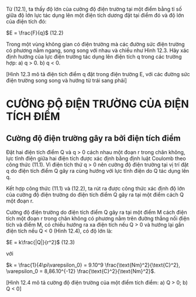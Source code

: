 Từ (12.1), ta thấy độ lớn của cường độ điện trường tại một điểm bằng tỉ số giữa độ lớn lực tác dụng lên một điện tích dương đặt tại điểm đó và độ lớn của điện tích đó:

$E = \frac{F}{q}$ (12.2)

Trong một vùng không gian có điện trường mà các đường sức điện trường có phương nằm ngang, song song với nhau và chiều như Hình 12.3. Hãy xác định hướng của lực điện trường tác dụng lên điện tích q trong các trường hợp:
a) q > 0.
b) q < 0.

[Hình 12.3 mô tả điện tích điểm q đặt trong điện trường E, với các đường sức điện trường song song và hướng từ trái sang phải]

# CƯỜNG ĐỘ ĐIỆN TRƯỜNG CỦA ĐIỆN TÍCH ĐIỂM

## Cường độ điện trường gây ra bởi điện tích điểm

Đặt hai điện tích điểm Q và q > 0 cách nhau một đoạn r trong chân không, lực tĩnh điện giữa hai điện tích được xác định bằng định luật Coulomb theo công thức (11.1). Vì điện tích thứ q > 0 nên cường độ điện trường tại vị trí đặt q do điện tích điểm Q gây ra cùng hướng với lực tĩnh điện do Q tác dụng lên q.

Kết hợp công thức (11.1) và (12.2), ta rút ra được công thức xác định độ lớn của cường độ điện trường do điện tích điểm Q gây ra tại một điểm cách Q một đoạn r.

Cường độ điện trường do điện tích điểm Q gây ra tại một điểm M cách điện tích một đoạn r trong chân không có phương nằm trên đường thẳng nối điện tích và điểm M, có chiều hướng ra xa điện tích nếu Q > 0 và hướng lại gần điện tích nếu Q < 0 (Hình 12.4), có độ lớn là:

$E = k\frac{|Q|}{r^2}$ (12.3)

với

$k = \frac{1}{4\pi\varepsilon_0} = 9.10^9 \frac{\text{Nm}^2}{\text{C}^2}, \varepsilon_0 = 8,86.10^{-12} \frac{\text{C}^2}{\text{Nm}^2}$.

[Hình 12.4 mô tả cường độ điện trường của một điểm tích điểm:
a) Q > 0; b) Q < 0]